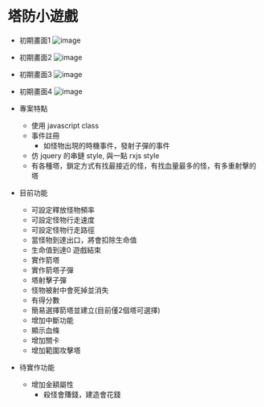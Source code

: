 # 塔防小遊戲
- 初期畫面1
![image](https://user-images.githubusercontent.com/19727471/208283262-007e42a5-4ef2-404a-8062-18034a87dfcb.png)
- 初期畫面2
![image](https://user-images.githubusercontent.com/19727471/208941829-18681238-0a20-4e46-93f9-47db296a3a85.png)
- 初期畫面3
![image](https://user-images.githubusercontent.com/19727471/209054478-ada0ad8e-0170-47ef-b774-d4dd581f9310.png)
- 初期畫面4
![image](https://user-images.githubusercontent.com/19727471/209942824-9c268faa-af16-41b4-8970-6c6c783bf1b7.png)


- 專案特點
    - 使用 javascript class
    - 事件註冊  
        - 如怪物出現的時機事件，發射子彈的事件
    - 仿 jquery 的串鏈 style, 與一點 rxjs style
    - 有各種塔，鎖定方式有找最接近的怪，有找血量最多的怪，有多重射擊的塔
   
- 目前功能
    - 可設定釋放怪物頻率
    - 可設定怪物行走速度
    - 可設定怪物行走路徑
    - 當怪物到達出口，將會扣除生命值
    - 生命值到達0 遊戲結束
    - 實作箭塔
    - 實作箭塔子彈
    - 塔射擊子彈
    - 怪物被射中會死掉並消失
    - 有得分數
    - 簡易選擇箭塔並建立(目前僅2個塔可選擇)
    - 增加中斷功能
    - 顯示血條
    - 增加關卡
    - 增加範圍攻擊塔

- 待實作功能
    - 增加金額屬性
        - 殺怪會賺錢，建造會花錢


    

